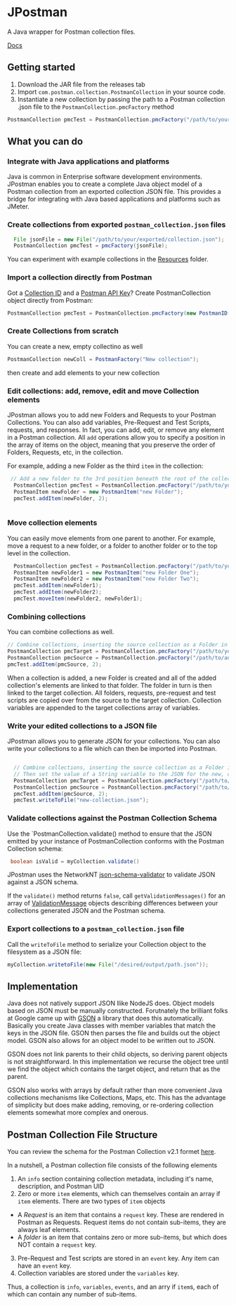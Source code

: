 # JPostman

A Java wrapper for Postman collection files.  

[Docs](https://bidnessforb.github.io/JPostman)

## Getting started

1. Download the JAR file from the releases tab
2. Import `com.postman.collection.PostmanCollection` in your source code.
3. Instantiate a new collection by passing the path to a Postman collection .json file to the `PostmanCollection.pmcFactory` method

```java
PostmanCollection pmcTest = PostmanCollection.pmcFactory("/path/to/your/exported/collection.json");
```

## What you can do

### Integrate with Java applications and platforms

Java is common in Enterprise software development environments.  JPostman enables you to create a complete Java object model of a Postman collection from an exported collection JSON file.  This provides a bridge for integrating 
with Java based applications and platforms such as JMeter.  

### Create collections from exported `postman_collection.json` files
```java
  File jsonFile = new File("/path/to/your/exported/collection.json");
  PostmanCollection pmcTest = pmcFactory(jsonFile);
```

You can experiment with example collections in the [Resources](https://github.com/BidnessForB/JPostman/tree/main/src/main/resources/com/postman/collection) folder.  

### Import a collection directly from Postman

Got a [Collection ID](https://support.postman.com/hc/en-us/articles/5063785095319-How-to-find-the-ID-of-an-element-in-Postman) and a [Postman API Key](https://learning.postman.com/docs/developer/intro-api/#generating-a-postman-api-key)?  Create PostmanCollection object directly from Postman: 

```java
PostmanCollection pmcTest = PostmanCollection.pmcFactory(new PostmanID("<your collection id>"));
```

### Create Collections from scratch

You can create a new, empty collectino as well

```java
PostmanCollection newColl = PostmanFactory("New collection");
```

then create and add elements to your new collection

### Edit collections: add, remove, edit and move Collection elements

JPostman allows you to add new Folders and Requests to your Postman Collections.  You can also add variables, Pre-Request and Test Scripts, requests, and responses.  In fact, 
you can add, edit, or remove any element in a Postman collection.  All `add` operations allow you to specify a position in the array of items on the object, meaning 
that you preserve the order of Folders, Requests, etc, in the collection.  

For example, adding a new Folder as the third `item` in the collection:

```java
 // Add a new folder to the 3rd position beneath the root of the collection
  PostmanCollection pmcTest = PostmanCollection.pmcFactory("/path/to/your/exported/collection.json");
  PostmanItem newFolder = new PostmanItem("new Folder");
  pmcTest.addItem(newFolder, 2);
  
  ```
### Move collection elements
  
You can easily move elements from one parent to another.  For example, move a request to a new folder, or a folder to another folder or to the top level in the collection.

```java
  PostmanCollection pmcTest = PostmanCollection.pmcFactory("/path/to/your/exported/collection.json");
  PostmanItem newFolder1 = new PostmanItem("new Folder One");
  PostmanItem newFolder2 = new PostmanItem("new Folder Two");
  pmcTest.addItem(newFolder1);
  pmcTest.addItem(newFolder2);
  pmcTest.moveItem(newFolder2, newFolder1);
 ```

  ### Combining collections
  
  You can combine collections as well.  
  
  ```java
  // Combine collections, inserting the source collection as a Folder in the 2d position from the root of the target collection
  PostmanCollection pmcTarget = PostmanCollection.pmcFactory("/path/to/your/exported/collection.json");
  PostmanCollection pmcSource = PostmanCollection.pmcFactory("/path/to/another/collection.json");
  pmcTest.addItem(pmcSource, 2);
  ```
 When a collection is added, a new Folder is created and all of the added collection's elements are linked to that folder.  The folder in turn is then linked to the target collection.  All folders, requests, pre-request and test scripts are copied over from the source to the target collection.  Collection variables are appended to the target collections array of variables.
  
### Write your edited collections to a JSON file

JPostman allows you to generate JSON for your collections.  You can also write your collections to a file which can then be imported into Postman.

```java

  // Combine collections, inserting the source collection as a Folder in the 2d position from the root of the target collection
  // Then set the value of a String variable to the JSON for the new, combined collection.  
  PostmanCollection pmcTarget = PostmanCollection.pmcFactory("/path/to/your/exported/collection.json");
  PostmanCollection pmcSource = PostmanCollection.pmcFactory("/path/to/another/collection.json");
  pmcTest.addItem(pmcSource, 2);
  pmcTest.writeToFile("new-collection.json");
 ```
 
 ### Validate collections against the Postman Collection Schema

 Use the `PostmanCollection.validate() method to ensure that the JSON emitted by your instance of PostmanCollection conforms with the Postman Collection schema:

 ```java
  boolean isValid = myCollection.validate()
 ```

JPostman uses the NetworkNT [json-schema-validator](https://github.com/networknt/json-schema-validator) to validate JSON against a JSON schema.  

 If the `validate()` method returns `false`, call `getValidationMessages()` for an array of [ValidationMessage](https://javadoc.io/doc/com.networknt/json-schema-validator/1.0.51/com/networknt/schema/ValidationMessage.html) objects describing differences between your collections generated JSON and the Postman schema.  
 
 ### Export collections to a `postman_collection.json` file

 Call the `writeToFile` method to serialize your Collection object to the filesystem as a JSON file:

 ```java
 myCollection.writetoFile(new File("/desired/output/path.json"));
 ```
 
 ## Implementation 
 
Java does not natively support JSON llike NodeJS does.  Object models based on JSON must be manually constructed.  Forutnately the brilliant folks at Google came up with [GSON](https://github.com/google/gson) a library that does this automatically.  Basically you create Java classes with member variables that match the keys in the JSON file.  GSON then parses the file and builds out the object model.  GSON also allows for an object model to be written out to JSON.  

GSON does not link parents to their child objects, so deriving parent objects is not straightforward.  In this implementation we recurse the object tree until we find the object which contains the target object, and return that as the parent.  

GSON also works with arrays by default rather than more convenient Java collections mechanisms like Collections, Maps, etc.  This has the advantage of simplicity but does make adding, removing, or re-ordering collection elements somewhat more complex and onerous.  

## Postman Collection File Structure

You can review the schema for the Postman Collection v2.1 formet [here](https://schema.getpostman.com/json/collection/v2.1.0/collection.json). 

In a nutshell, a Postman collection file consists of the following elements
1. An `info` section containing collection metadata, including it's name, description, and Postman UID
2. Zero or more `item` elements, which can themselves contain an array if `item` elements.  There are two types of `item` objects
 - A *Request* is an item that contains a `request` key.  These are rendered in Postman as Requests.  Request items do not contain sub-items, they are always leaf elements. 
 - A *folder* is an item that contains zero or more sub-items, but which does NOT contain a `request` key.  
3. Pre-Request and Test scripts are stored in an `event` key.  Any item can have an `event` key.
4. Collection variables are stored under the `variables` key.  

Thus, a collection is `info`, `variables`, `events`, and an arry if `item`s, each of which can contain any number of sub-items.  

